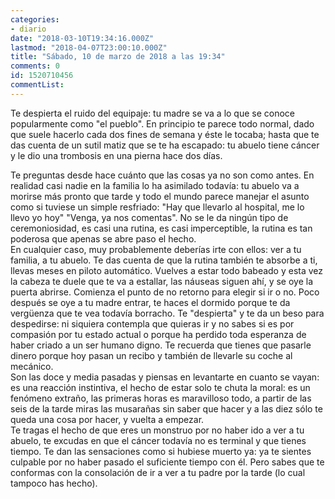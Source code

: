 ```yaml
---
categories:
- diario
date: "2018-03-10T19:34:16.000Z"
lastmod: "2018-04-07T23:00:10.000Z"
title: "Sábado, 10 de marzo de 2018 a las 19:34"
comments: 0
id: 1520710456
commentList:
---
```


Te despierta el ruido del equipaje: tu madre se va a lo que se conoce popularmente como "el pueblo". En principio te parece todo normal, dado que suele hacerlo cada dos fines de semana y éste le tocaba; hasta que te das cuenta de un sutil matiz que se te ha escapado: tu abuelo tiene cáncer y le dio una trombosis en una pierna hace dos días.  
  
Te preguntas desde hace cuánto que las cosas ya no son como antes. En realidad casi nadie en la familia lo ha asimilado todavía: tu abuelo va a morirse más pronto que tarde y todo el mundo parece manejar el asunto como si tuviese un simple resfriado: "Hay que llevarlo al hospital, me lo llevo yo hoy" "Venga, ya nos comentas". No se le da ningún tipo de ceremoniosidad, es casi una rutina, es casi imperceptible, la rutina es tan poderosa que apenas se abre paso el hecho.  
En cualquier caso, muy probablemente deberías irte con ellos: ver a tu familia, a tu abuelo. Te das cuenta de que la rutina también te absorbe a ti, llevas meses en piloto automático. Vuelves a estar todo babeado y esta vez la cabeza te duele que te va a estallar, las náuseas siguen ahí, y se oye la puerta abrirse. Comienza el punto de no retorno para elegir si ir o no. Poco después se oye a tu madre entrar, te haces el dormido porque te da vergüenza que te vea todavía borracho. Te "despierta" y te da un beso para despedirse: ni siquiera contempla que quieras ir y no sabes si es por compasión por tu estado actual o porque ha perdido toda esperanza de haber criado a un ser humano digno. Te recuerda que tienes que pasarle dinero porque hoy pasan un recibo y también de llevarle su coche al mecánico.  
Son las doce y media pasadas y piensas en levantarte en cuanto se vayan: es una reacción instintiva, el hecho de estar solo te chuta la moral: es un fenómeno extraño, las primeras horas es maravilloso todo, a partir de las seis de la tarde miras las musarañas sin saber que hacer y a las diez sólo te queda una cosa por hacer, y vuelta a empezar.  
Te tragas el hecho de que eres un monstruo por no haber ido a ver a tu abuelo, te excudas en que el cáncer todavía no es terminal y que tienes tiempo. Te dan las sensaciones como si hubiese muerto ya: ya te sientes culpable por no haber pasado el suficiente tiempo con él. Pero sabes que te conformas con la consolación de ir a ver a tu padre por la tarde (lo cual tampoco has hecho).
